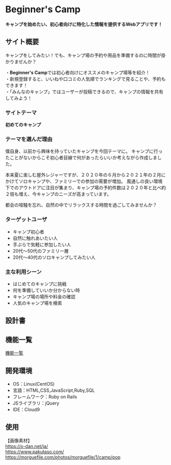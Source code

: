 
# Beginner's Camp
**キャンプを始めたい、初心者向けに特化した情報を提供するWebアプリです！**

## サイト概要
キャンプをしてみたい！でも、キャンプ場の予約や用品を準備するのに時間が掛かりませんか？<br />

・**Beginner's Camp**では初心者向けにオススメのキャンプ場等を紹介！<br />
・新規登録すると、いいねや口コミの人気順でランキングで見ることや、予約もできます！<br />
・「みんなのキャンプ」ではユーザーが投稿できるので、キャンプの情報を共有してみよう！<br />

### サイトテーマ
**初めてのキャンプ**

### テーマを選んだ理由
僕自身、以前から興味を持っていたキャンプを今回テーマに。
キャンプに行ったことがないからこそ初心者目線で何があったらいいか考えながら作成しました。

本来夏に楽しむ屋外レジャーですが、２０２０年の６月から２０２１年の２月にかけてソロキャンプや、ファミリーでの参加の需要が増加。
風通しの良い環境下でのアウトドアに注目が集まり、キャンプ場の予約件数は２０２０年と比べ約２倍も増え、今キャンプのニーズが高まっています。

都会の喧騒を忘れ、自然の中でリラックスする時間を過ごしてみませんか？<br />

### ターゲットユーザ
- キャンプ初心者
- 自然に触れあいたい人
- 手ぶらで気軽に参加したい人
- 20代～50代のファミリー層
- 20代～40代のソロキャンプしてみたい人

### 主な利用シーン
- はじめてのキャンプに挑戦
- 何を準備していいか分からない時
- キャンプ場の場所や料金の確認
- 人気のキャンプ場を検索

## 設計書

## 機能一覧
[機能一覧](https://docs.google.com/spreadsheets/d/1OdpAQK21FwGG-HCSthLstctx_0l4XZ8ub2DcF6HWk_Q/edit#gid=0)

## 開発環境
- OS：Linux(CentOS)
- 言語：HTML,CSS,JavaScript,Ruby,SQL
- フレームワーク：Ruby on Rails
- JSライブラリ：jQuery
- IDE：Cloud9

## 使用
【画像素材】<br />
https://o-dan.net/ja/<br />
https://www.pakutaso.com/<br />
https://morguefile.com/photos/morguefile/1/camp/pop

